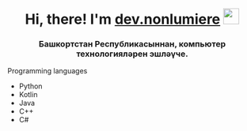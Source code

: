 <h1 align="center">Hi, there! I'm <a href="https://t.me/devnonlumiere/" target="_blank">dev.nonlumiere</a> 
<img src="https://github.com/blackcater/blackcater/raw/main/images/Hi.gif" height="32"/></h1>
<h3 align="center">Башкортстан Республикасыннан, компьютер технологияләрен эшләүче.</h3>

<p>Programming languages</p>
<ul>
  <li>Python</li>
  <li>Kotlin</li>
  <li>Java</li>
  <li>C++</li>
  <li>C#</li>
</ul>
